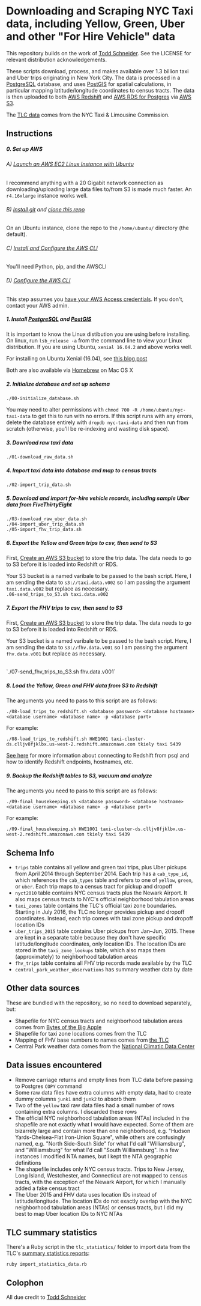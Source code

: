 # Downloading and Scraping NYC Taxi data, including Yellow, Green, Uber and other "For Hire Vehicle" data

This repository builds on the work of [Todd Schneider](http://toddwschneider.com). See the LICENSE for relevant distribution acknowledgements. 

These scripts download, process, and makes available over 1.3 billion taxi and Uber trips originating in New York City. The data is processed in a [PostgreSQL](http://www.postgresql.org/) database, and uses [PostGIS](http://postgis.net/) for spatial calculations, in particular mapping latitude/longitude coordinates to census tracts. The data is then uploaded to both [AWS Redshift](https://aws.amazon.com/redshift/) and [AWS RDS for Postgres](https://aws.amazon.com/rds/postgresql/) via [AWS S3](https://aws.amazon.com/s3/).

The [TLC data](http://www.nyc.gov/html/tlc/html/about/trip_record_data.shtml) comes from the NYC Taxi & Limousine Commission.

## Instructions

##### 0. Set up AWS

###### A) [Launch an AWS EC2 Linux Instance with Ubuntu](http://docs.aws.amazon.com/AWSEC2/latest/UserGuide/EC2_GetStarted.html)
I recommend anything with a 20 Gigabit network connection as downloading/uploading large data files to/from S3 is made much faster. An `r4.16xlarge` instance works well.

###### B) [Install git](https://www.digitalocean.com/community/tutorials/how-to-install-git-on-ubuntu-16-04) and [clone this repo](https://help.github.com/articles/cloning-a-repository/)

On an Ubuntu instance, clone the repo to the `/home/ubuntu/` directory (the default).

###### C) [Install and Configure the AWS CLI](http://docs.aws.amazon.com/cli/latest/userguide/awscli-install-linux.html)
You'll need Python, pip, and the AWSCLI

###### D) [Configure the AWS CLI](http://docs.aws.amazon.com/cli/latest/userguide/cli-chap-getting-started.html)
This step assumes you [have your AWS Access credentials](http://docs.aws.amazon.com/general/latest/gr/aws-sec-cred-types.html). If you don't, contact your AWS admin.

##### 1. Install [PostgreSQL](http://www.postgresql.org/download/) and [PostGIS](http://postgis.net/install)

It is important to know the Linux distibution you are using before installing. On linux, run `lsb_release -a` from the command line to view your Linux distribution. If you are using Ubuntu, `xenial 16.04.2` and above works well.

For installing on Ubuntu Xenial (16.04), see [this blog post](http://www.paulshapley.com/2016/04/how-to-install-postgresql-95-and.html)

Both are also available via [Homebrew](http://brew.sh/) on Mac OS X

##### 2. Initialize database and set up schema

`./00-initialize_database.sh`

You may need to alter permissions with `chmod 700 -R /home/ubuntu/nyc-taxi-data` to get this to run with no errors. If this script runs with any errors, delete the database entirely with `dropdb nyc-taxi-data` and then run from scratch (otherwise, you'll be re-indexing and wasting disk space).

##### 3. Download raw taxi data 

`./01-download_raw_data.sh`

##### 4. Import taxi data into database and map to census tracts

`./02-import_trip_data.sh`

##### 5. Download and import for-hire vehicle records, including sample Uber data from FiveThirtyEight

`./03-download_raw_uber_data.sh`
<br>
`./04-import_uber_trip_data.sh`
<br>
`./05-import_fhv_trip_data.sh`


##### 6. Export the Yellow and Green trips to csv, then send to S3

First, [Create an AWS S3 bucket](http://docs.aws.amazon.com/AmazonS3/latest/gsg/CreatingABucket.html) to store the trip data. The data needs to go to S3 before it is loaded into Redshift or RDS.

Your S3 bucket is a named varibale to be passed to the bash script. Here, I am sending the data to `s3://taxi.data.v002` so I am passing the argument `taxi.data.v002` but replace as necessary.
<br>
`.06-send_trips_to_S3.sh taxi.data.v002`

##### 7. Export the FHV trips to csv, then send to S3
 
First, [Create an AWS S3 bucket](http://docs.aws.amazon.com/AmazonS3/latest/gsg/CreatingABucket.html) to store the trip data. The data needs to go to S3 before it is loaded into Redshift or RDS.

Your S3 bucket is a named varibale to be passed to the bash script. Here, I am sending the data to `s3://fhv.data.v001` so I am passing the argument `fhv.data.v001` but replace as necessary.

 <br>
 `./07-send_fhv_trips_to_S3.sh fhv.data.v001`

##### 8. Load the Yellow, Green and FHV data from S3 to Redshift

The arguments you need to pass to this script are as follows:

`./08-load_trips_to_redshift.sh <database password> <database hostname> <database username> <database name> -p <database port>`

For example:

`./08-load_trips_to_redshift.sh HWE1001 taxi-cluster-ds.clljv8fjklbx.us-west-2.redshift.amazonaws.com tkiely taxi 5439`

[See here](http://docs.aws.amazon.com/redshift/latest/mgmt/connecting-from-psql.html) for more information about connecting to Redshift from psql and how to identify Redshift endpoints, hostnames, etc.

##### 9. Backup the Redshift tables to S3, vacuum and analyze

The arguments you need to pass to this script are as follows:

`./09-final_housekeeping.sh <database password> <database hostname> <database username> <database name> -p <database port>`

For example:

`./09-final_housekeeping.sh HWE1001 taxi-cluster-ds.clljv8fjklbx.us-west-2.redshift.amazonaws.com tkiely taxi 5439`



## Schema Info

- `trips` table contains all yellow and green taxi trips, plus Uber pickups from April 2014 through September 2014. Each trip has a `cab_type_id`, which references the `cab_types` table and refers to one of `yellow`, `green`, or `uber`. Each trip maps to a census tract for pickup and dropoff
- `nyct2010` table contains NYC census tracts plus the Newark Airport. It also maps census tracts to NYC's official neighborhood tabulation areas
- `taxi_zones` table contains the TLC's official taxi zone boundaries. Starting in July 2016, the TLC no longer provides pickup and dropoff coordinates. Instead, each trip comes with taxi zone pickup and dropoff location IDs
- `uber_trips_2015` table contains Uber pickups from Jan–Jun, 2015. These are kept in a separate table because they don't have specific latitude/longitude coordinates, only location IDs. The location IDs are stored in the `taxi_zone_lookups` table, which also maps them (approximately) to neighborhood tabulation areas
- `fhv_trips` table contains all FHV trip records made available by the TLC
- `central_park_weather_observations` has summary weather data by date

## Other data sources

These are bundled with the repository, so no need to download separately, but:

- Shapefile for NYC census tracts and neighborhood tabulation areas comes from [Bytes of the Big Apple](http://www.nyc.gov/html/dcp/html/bytes/districts_download_metadata.shtml)
- Shapefile for taxi zone locations comes from the TLC
- Mapping of FHV base numbers to names comes from [the TLC](http://www.nyc.gov/html/tlc/html/about/statistics.shtml)
- Central Park weather data comes from the [National Climatic Data Center](http://www.ncdc.noaa.gov/)

## Data issues encountered

- Remove carriage returns and empty lines from TLC data before passing to Postgres `COPY` command
- Some raw data files have extra columns with empty data, had to create dummy columns `junk1` and `junk2` to absorb them
- Two of the `yellow` taxi raw data files had a small number of rows containing extra columns. I discarded these rows
- The official NYC neighborhood tabulation areas (NTAs) included in the shapefile are not exactly what I would have expected. Some of them are bizarrely large and contain more than one neighborhood, e.g. "Hudson Yards-Chelsea-Flat Iron-Union Square", while others are confusingly named, e.g. "North Side-South Side" for what I'd call "Williamsburg", and "Williamsburg" for what I'd call "South Williamsburg". In a few instances I modified NTA names, but I kept the NTA geographic definitions
- The shapefile includes only NYC census tracts. Trips to New Jersey, Long Island, Westchester, and Connecticut are not mapped to census tracts, with the exception of the Newark Airport, for which I manually added a fake census tract
- The Uber 2015 and FHV data uses location IDs instead of latitude/longitude. The location IDs do not exactly overlap with the NYC neighborhood tabulation areas (NTAs) or census tracts, but I did my best to map Uber location IDs to NYC NTAs

## TLC summary statistics

There's a Ruby script in the `tlc_statistics/` folder to import data from the TLC's [summary statistics reports](http://www.nyc.gov/html/tlc/html/about/statistics.shtml):

`ruby import_statistics_data.rb`

## Colophon

All due credit to [Todd Schneider](https://github.com/toddwschneider/nyc-taxi-data)



